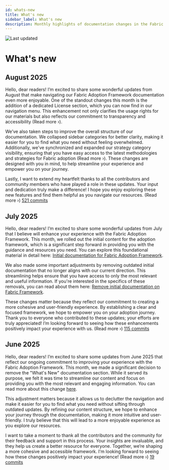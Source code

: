 ```yaml
---
id: whats-new
title: What's new
sidebar_label: What's new
description: Monthly highlights of documentation changes in the Fabric Adoption Framework.
---
```


![Last updated](https://img.shields.io/badge/last%20updated-"2025--08--08-brightgreen)

# What's new

## August 2025

Hello, dear readers! I’m excited to share some wonderful updates from August that make navigating our Fabric Adoption Framework documentation even more enjoyable. One of the standout changes this month is the addition of a dedicated License section, which you can now find in our navigation menu. This enhancement not only clarifies the usage rights for our materials but also reflects our commitment to transparency and accessibility (Read more ›).

We’ve also taken steps to improve the overall structure of our documentation. We collapsed sidebar categories for better clarity, making it easier for you to find what you need without feeling overwhelmed. Additionally, we’ve synchronized and expanded our strategy category visibility, ensuring that you have easy access to the latest methodologies and strategies for Fabric adoption (Read more ›). These changes are designed with you in mind, to help streamline your experience and empower you on your journey.

Lastly, I want to extend my heartfelt thanks to all the contributors and community members who have played a role in these updates. Your input and dedication truly make a difference! I hope you enjoy exploring these new features and find them helpful as you navigate our resources. (Read more ›) [521 commits](https://github.com/TheTrustedAdvisor/FabricAdoptionFramework/commits/main?since=2025-08-01&until=2025-08-31)

## July 2025

Hello, dear readers! I’m excited to share some wonderful updates from July that I believe will enhance your experience with the Fabric Adoption Framework. This month, we rolled out the initial content for the adoption framework, which is a significant step forward in providing you with the guidance and resources you need. You can explore this foundational material in detail here: [Initial documentation for Fabric Adoption Framework](https://fabricadoptionframework.com/about/changes/2025-07-20-b6ea8bd71edcd6fcab2d774df9ea7b7b415bcbc2.md). 

We also made some important adjustments by removing outdated initial documentation that no longer aligns with our current direction. This streamlining helps ensure that you have access to only the most relevant and useful information. If you're interested in the specifics of these removals, you can read about them here: [Remove initial documentation on Fabric Framework](https://fabricadoptionframework.com/about/changes/2025-07-20-f863dac1f384f0aa2884e31629a6a4a290de7ba5.md). 

These changes matter because they reflect our commitment to creating a more cohesive and user-friendly experience. By establishing a clear and focused framework, we hope to empower you on your adoption journey. Thank you to everyone who contributed to these updates; your efforts are truly appreciated! I’m looking forward to seeing how these enhancements positively impact your experience with us. (Read more ›) [115 commits](https://github.com/TheTrustedAdvisor/FabricAdoptionFramework/commits/main?since=2025-07-01&until=2025-07-31)

## June 2025

Hello, dear readers! I’m excited to share some updates from June 2025 that reflect our ongoing commitment to improving your experience with the Fabric Adoption Framework. This month, we made a significant decision to remove the "What's New" documentation section. While it served its purpose, we felt it was time to streamline our content and focus on providing you with the most relevant and engaging information. You can read more about this change [here](https://fabricadoptionframework.com/about/changes/2025-06-03-5a7d4f72ccbbd73c700b77c1b485216d1e29c0ea.md).

This adjustment matters because it allows us to declutter the navigation and make it easier for you to find what you need without sifting through outdated updates. By refining our content structure, we hope to enhance your journey through the documentation, making it more intuitive and user-friendly. I truly believe that this will lead to a more enjoyable experience as you explore our resources. 

I want to take a moment to thank all the contributors and the community for their feedback and support in this process. Your insights are invaluable, and they help us create a better resource for everyone. Together, we’re shaping a more cohesive and accessible framework. I’m looking forward to seeing how these changes positively impact your experience! (Read more ›) [19 commits](https://github.com/TheTrustedAdvisor/FabricAdoptionFramework/commits/main?since=2025-06-01&until=2025-06-30)
